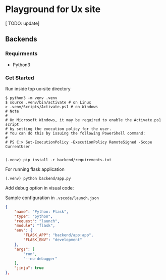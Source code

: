 # Playground for Ux site

[ TODO: update]

## Backends

### Requirments

* Python3

### Get Started

Run inside top ux-site directory

```terminal
$ python3 -m venv .venv
$ source .venv/bin/activate # on Linux
> .venv/Scripts/Activate.ps1 # on Windows
# Note
#
# On Microsoft Windows, it may be required to enable the Activate.ps1 script 
# by setting the execution policy for the user. 
# You can do this by issuing the following PowerShell command:
# 
# PS C:> Set-ExecutionPolicy -ExecutionPolicy RemoteSigned -Scope CurrentUser


(.venv) pip install -r backend/requirements.txt
```

For running flask application

```terminal
(.venv) python backend/app.py
```

Add debug option in visual code:

Sample configuration in `.vscode/launch.json`

```json
{
    "name": "Python: Flask",
    "type": "python",
    "request": "launch",
    "module": "flask",
    "env": {
        "FLASK_APP": "backend/app:app",
        "FLASK_ENV": "development"
    },
    "args": [
        "run",
        "--no-debugger"
    ],
    "jinja": true
},
```
